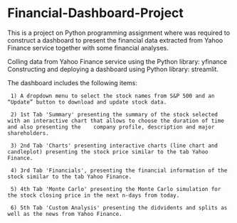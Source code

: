 # Financial-Dashboard-Project

This is a project on Python programming assignment where was required to construct a
dashboard to present the financial data extracted from Yahoo Finance service together with
some financial analyses.

Colling data from Yahoo Finance service using the Python library: yfinance
Constructing and deploying a dashboard using Python library: streamlit. 

The dashboard includes the following items:

     1) A dropdown menu to select the stock names from S&P 500 and an “Update” button to download and update stock data.
    
     2) 1st Tab 'Summary' presenting the summary of the stock selected with an interactive chart that allows to choose the duration of time and also presenting the    company profile, description and major shareholders.
    
     3) 2nd Tab 'Charts' presenting interactive charts (line chart and candleplot) presenting the stock price similar to the tab Yahoo Finance.
    
     4) 3rd Tab 'Financials', presenting the financial information of the stock similar to the tab Yahoo Finance.
    
     5) 4th Tab 'Monte Carlo' presenting the Monte Carlo simulation for the stock closing price in the next n-days from today.
    
     6) 5th Tab 'Custom Analysis' presenting the didvidents and splits as well as the news from Yahoo Finance.

